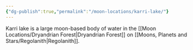 ```yaml
---
{"dg-publish":true,"permalink":"/moon-locations/karri-lake/"}
---
```


Karri lake is a large moon-based body of water in the [[Moon Locations/Dryandrian Forest\|Dryandrian Forest]] on [[Moons, Planets and Stars/Regolanith\|Regolanith]].